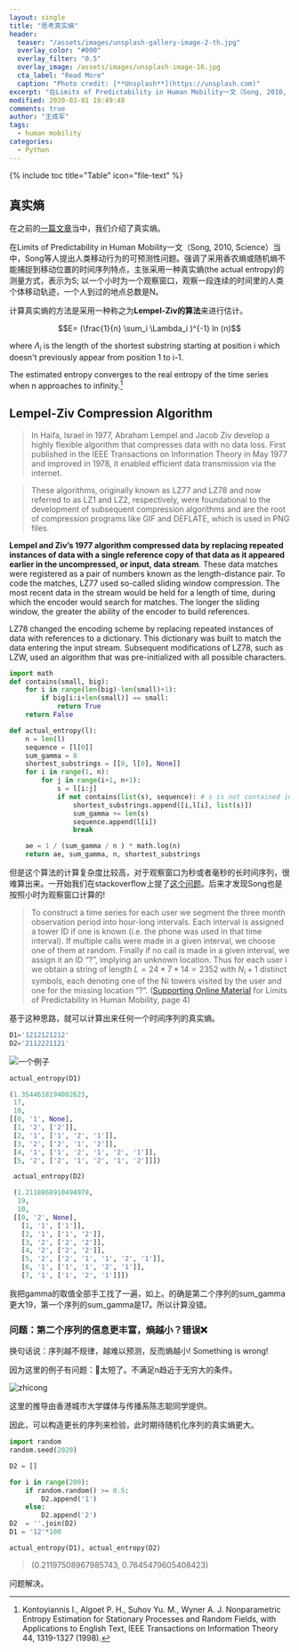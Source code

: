 ```yaml
---
layout: single
title: "思考真实熵"
header:
  teaser: "/assets/images/unsplash-gallery-image-2-th.jpg"
  overlay_color: "#000"
  overlay_filter: "0.5"
  overlay_image: /assets/images/unsplash-image-16.jpg
  cta_label: "Read More"
  caption: "Photo credit: [**Unsplash**](https://unsplash.com)"
excerpt: "在Limits of Predictability in Human Mobility一文（Song, 2010, Science）当中，Song等人提出人类移动行为的可预测性问题。强调了采用香农熵或随机熵不能捕捉到移动位置的时间序列特点，主张采用一种真实熵(the actual entropy)的测量方式，表示为S; 以一个小时为一个观察窗口，观察一段连续的时间里的人类个体移动轨迹，一个人到过的地点总数是N。"
modified: 2020-03-01 19:49:48
comments: true
author: "王成军"
tags:
  - human mobility
categories:
  - Python
---
```


{% include toc title="Table" icon="file-text" %}


## 真实熵

在之前的[一篇文章](https://computational-communication.com/python/predicatability/)当中，我们介绍了真实熵。

在Limits of Predictability in Human Mobility一文（Song, 2010, Science）当中，Song等人提出人类移动行为的可预测性问题。强调了采用香农熵或随机熵不能捕捉到移动位置的时间序列特点，主张采用一种真实熵(the actual entropy)的测量方式，表示为S; 以一个小时为一个观察窗口，观察一段连续的时间里的人类个体移动轨迹，一个人到过的地点总数是N。

计算真实熵的方法是采用一种称之为**Lempel-Ziv的算法**来进行估计。

$$E= (\frac{1}{n} \sum_i \Lambda_i )^{-1} ln (n)$$

where $\Lambda_i$ is the length of the shortest substring starting at position i which doesn't previously appear from position 1 to i-1.

The estimated entropy converges to the real entropy of the time series when n approaches to infinity.[^lz]

[^lz]: Kontoyiannis I., Algoet P. H., Suhov Yu. M., Wyner A. J. Nonparametric Entropy Estimation for Stationary Processes and Random Fields, with Applications to English Text, IEEE Transactions on Information Theory 44, 1319-1327 (1998).


## Lempel-Ziv Compression Algorithm

> In Haifa, Israel in 1977, Abraham Lempel and Jacob Ziv develop a highly flexible algorithm that compresses data with no data loss. First published in the IEEE Transactions on Information Theory in May 1977 and improved in 1978, it enabled efficient data transmission via the internet.

> These algorithms, originally known as LZ77 and LZ78 and now referred to as LZ1 and LZ2, respectively, were foundational to the development of subsequent compression algorithms and are the root of compression programs like GIF and DEFLATE, which is used in PNG files.

**Lempel and Ziv’s 1977 algorithm compressed data by replacing repeated instances of data with a single reference copy of that data as it appeared earlier in the uncompressed, or input, data stream**. These data matches were registered as a pair of numbers known as the length-distance pair. To code the matches, LZ77 used so-called sliding window compression. The most recent data in the stream would be held for a length of time, during which the encoder would search for matches. The longer the sliding window, the greater the ability of the encoder to build references.

LZ78 changed the encoding scheme by replacing repeated instances of data with references to a dictionary. This dictionary was built to match the data entering the input stream. Subsequent modifications of LZ78, such as LZW, used an algorithm that was pre-initialized with all possible characters.

```python
import math
def contains(small, big):
    for i in range(len(big)-len(small)+1):
        if big[i:i+len(small)] == small:
            return True
    return False

def actual_entropy(l):
    n = len(l)
    sequence = [l[0]]
    sum_gamma = 0
    shortest_substrings = [[0, l[0], None]]
    for i in range(1, n):
        for j in range(i+1, n+1):
            s = l[i:j]
            if not contains(list(s), sequence): # s is not contained in previous sequence
                shortest_substrings.append([i,l[i], list(s)])
                sum_gamma += len(s)
                sequence.append(l[i])
                break

    ae = 1 / (sum_gamma / n ) * math.log(n)            
    return ae, sum_gamma, n, shortest_substrings
```

但是这个算法的计算复杂度比较高，对于观察窗口为秒或者毫秒的长时间序列，很难算出来。一开始我们在stackoverflow上提了[这个问题](https://stackoverflow.com/questions/46296891/entropy-estimator-based-on-the-lempel-ziv-algorithm-using-python)。后来才发现Song也是按照小时为观察窗口计算的!

> To construct a time series for each user we segment the three month observation period into hour-long intervals. Each interval is assigned a tower ID if one is known (i.e. the phone was used in that time interval). If multiple calls were made in a given interval, we choose one of them at random. Finally if no call is made in a given interval, we assign it an ID “?”, implying an unknown location. Thus for each user i we obtain a string of length $L = 24 * 7 * 14 = 2352$ with $N_i + 1$ distinct symbols, each denoting one of the Ni towers visited by the user and one for the missing location “?”. ([Supporting Online Material](http://science.sciencemag.org/content/suppl/2010/02/18/327.5968.1018.DC1) for Limits of Predictability in Human Mobility, page 4)

基于这种思路，就可以计算出来任何一个时间序列的真实熵。


```Python
D1='1212121212'
D2='2112221121'
```

![一个例子](/assets/2019/2020-actual-entropy-Snip20200303_15.png)

```Python
actual_entropy(D1)

(1.3544618194082623,
 17,
 10,
[[0, '1', None],
 [1, '2', ['2']],
 [2, '1', ['1', '2', '1']],
 [3, '2', ['2', '1', '2']],
 [4, '1', ['1', '2', '1', '2', '1']],
 [5, '2', ['2', '1', '2', '1', '2']]])

 actual_entropy(D2)

 (1.2118868910494978,
  19,
  10,
 [[0, '2', None],
   [1, '1', ['1']],
   [2, '1', ['1', '2']],
   [3, '2', ['2', '2']],
   [4, '2', ['2', '2']],
   [5, '2', ['2', '1', '1', '2', '1']],
   [6, '1', ['1', '1', '2', '1']],
   [7, '1', ['1', '2', '1']]])
```

我把gamma的取值全部手工找了一遍，如上。的确是第二个序列的sum_gamma更大19，第一个序列的sum_gamma是17。所以计算没错。

### 问题：第二个序列的信息更丰富，熵越小？错误❌


换句话说：序列越不规律，越难以预测，反而熵越小! Something is wrong!

因为这里的例子有问题：太短了。不满足n趋近于无穷大的条件。

![zhicong](/assets/2019/zhicong.png)

这里的推导由香港城市大学媒体与传播系陈志聪同学提供。

因此，可以构造更长的序列来检验，此时期待随机化序列的真实熵更大。



```python
import random
random.seed(2020)

D2 = []

for i in range(200):
    if random.random() >= 0.5:
        D2.append('1')
    else:
        D2.append('2')
D2  = ''.join(D2)
D1 = '12'*100

actual_entropy(D1), actual_entropy(D2)
```

> (0.21197508967985743, 0.7645479605408423)

问题解决。
